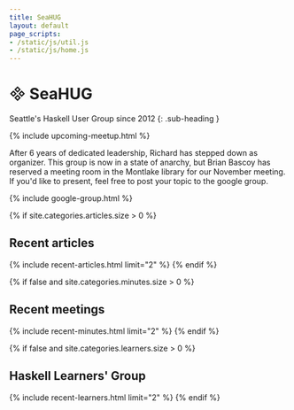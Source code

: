 ```yaml
---
title: SeaHUG
layout: default
page_scripts:
- /static/js/util.js
- /static/js/home.js
---
```

# <span class="haskell-logo">&#57344;</span> SeaHUG
Seattle's Haskell User Group since 2012
{: .sub-heading }

{% include upcoming-meetup.html %}

After 6 years of dedicated leadership, Richard has stepped down as organizer.
This group is now in a state of anarchy, but Brian Bascoy has reserved a meeting
room in the Montlake library for our November meeting. If you'd like to present,
feel free to post your topic to the google group.

{% include google-group.html %}

{% if site.categories.articles.size > 0 %}
## Recent articles
{% include recent-articles.html limit="2" %}
{% endif %}

{% if false and site.categories.minutes.size > 0 %}
## Recent meetings
{% include recent-minutes.html limit="2" %}
{% endif %}

{% if false and site.categories.learners.size > 0 %}
## Haskell Learners' Group
{% include recent-learners.html limit="2" %}
{% endif %}
